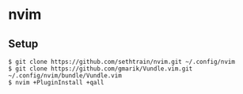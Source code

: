 nvim
====

Setup
-----

    $ git clone https://github.com/sethtrain/nvim.git ~/.config/nvim
    $ git clone https://github.com/gmarik/Vundle.vim.git ~/.config/nvim/bundle/Vundle.vim
    $ nvim +PluginInstall +qall
